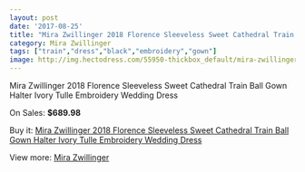 ```yaml
---
layout: post
date: '2017-08-25'
title: "Mira Zwillinger 2018 Florence Sleeveless Sweet Cathedral Train Ball Gown Halter Ivory Tulle Embroidery Wedding Dress"
category: Mira Zwillinger
tags: ["train","dress","black","embroidery","gown"]
image: http://img.hectodress.com/55950-thickbox_default/mira-zwillinger-2018-florence-sleeveless-sweet-cathedral-train-ball-gown-halter-ivory-tulle-embroidery-wedding-dress.jpg
---
```

Mira Zwillinger 2018 Florence Sleeveless Sweet Cathedral Train Ball Gown Halter Ivory Tulle Embroidery Wedding Dress

On Sales: **$689.98**
<a href="https://www.hectodress.com/mira-zwillinger/17524-mira-zwillinger-2018-florence-sleeveless-sweet-cathedral-train-ball-gown-halter-ivory-tulle-embroidery-wedding-dress.html"><amp-img layout="responsive" width="600" height="600" src="//img.hectodress.com/55950-thickbox_default/mira-zwillinger-2018-florence-sleeveless-sweet-cathedral-train-ball-gown-halter-ivory-tulle-embroidery-wedding-dress.jpg" alt="Mira Zwillinger 2018 Florence Sleeveless Sweet Cathedral Train Ball Gown Halter Ivory Tulle Embroidery Wedding Dress 0" /></a>
<a href="https://www.hectodress.com/mira-zwillinger/17524-mira-zwillinger-2018-florence-sleeveless-sweet-cathedral-train-ball-gown-halter-ivory-tulle-embroidery-wedding-dress.html"><amp-img layout="responsive" width="600" height="600" src="//img.hectodress.com/55955-thickbox_default/mira-zwillinger-2018-florence-sleeveless-sweet-cathedral-train-ball-gown-halter-ivory-tulle-embroidery-wedding-dress.jpg" alt="Mira Zwillinger 2018 Florence Sleeveless Sweet Cathedral Train Ball Gown Halter Ivory Tulle Embroidery Wedding Dress 1" /></a>
<a href="https://www.hectodress.com/mira-zwillinger/17524-mira-zwillinger-2018-florence-sleeveless-sweet-cathedral-train-ball-gown-halter-ivory-tulle-embroidery-wedding-dress.html"><amp-img layout="responsive" width="600" height="600" src="//img.hectodress.com/55954-thickbox_default/mira-zwillinger-2018-florence-sleeveless-sweet-cathedral-train-ball-gown-halter-ivory-tulle-embroidery-wedding-dress.jpg" alt="Mira Zwillinger 2018 Florence Sleeveless Sweet Cathedral Train Ball Gown Halter Ivory Tulle Embroidery Wedding Dress 2" /></a>
<a href="https://www.hectodress.com/mira-zwillinger/17524-mira-zwillinger-2018-florence-sleeveless-sweet-cathedral-train-ball-gown-halter-ivory-tulle-embroidery-wedding-dress.html"><amp-img layout="responsive" width="600" height="600" src="//img.hectodress.com/55953-thickbox_default/mira-zwillinger-2018-florence-sleeveless-sweet-cathedral-train-ball-gown-halter-ivory-tulle-embroidery-wedding-dress.jpg" alt="Mira Zwillinger 2018 Florence Sleeveless Sweet Cathedral Train Ball Gown Halter Ivory Tulle Embroidery Wedding Dress 3" /></a>
<a href="https://www.hectodress.com/mira-zwillinger/17524-mira-zwillinger-2018-florence-sleeveless-sweet-cathedral-train-ball-gown-halter-ivory-tulle-embroidery-wedding-dress.html"><amp-img layout="responsive" width="600" height="600" src="//img.hectodress.com/55952-thickbox_default/mira-zwillinger-2018-florence-sleeveless-sweet-cathedral-train-ball-gown-halter-ivory-tulle-embroidery-wedding-dress.jpg" alt="Mira Zwillinger 2018 Florence Sleeveless Sweet Cathedral Train Ball Gown Halter Ivory Tulle Embroidery Wedding Dress 4" /></a>
<a href="https://www.hectodress.com/mira-zwillinger/17524-mira-zwillinger-2018-florence-sleeveless-sweet-cathedral-train-ball-gown-halter-ivory-tulle-embroidery-wedding-dress.html"><amp-img layout="responsive" width="600" height="600" src="//img.hectodress.com/55951-thickbox_default/mira-zwillinger-2018-florence-sleeveless-sweet-cathedral-train-ball-gown-halter-ivory-tulle-embroidery-wedding-dress.jpg" alt="Mira Zwillinger 2018 Florence Sleeveless Sweet Cathedral Train Ball Gown Halter Ivory Tulle Embroidery Wedding Dress 5" /></a>

Buy it: [Mira Zwillinger 2018 Florence Sleeveless Sweet Cathedral Train Ball Gown Halter Ivory Tulle Embroidery Wedding Dress](https://www.hectodress.com/mira-zwillinger/17524-mira-zwillinger-2018-florence-sleeveless-sweet-cathedral-train-ball-gown-halter-ivory-tulle-embroidery-wedding-dress.html "Mira Zwillinger 2018 Florence Sleeveless Sweet Cathedral Train Ball Gown Halter Ivory Tulle Embroidery Wedding Dress")

View more: [Mira Zwillinger](https://www.hectodress.com/361-mira-zwillinger "Mira Zwillinger")